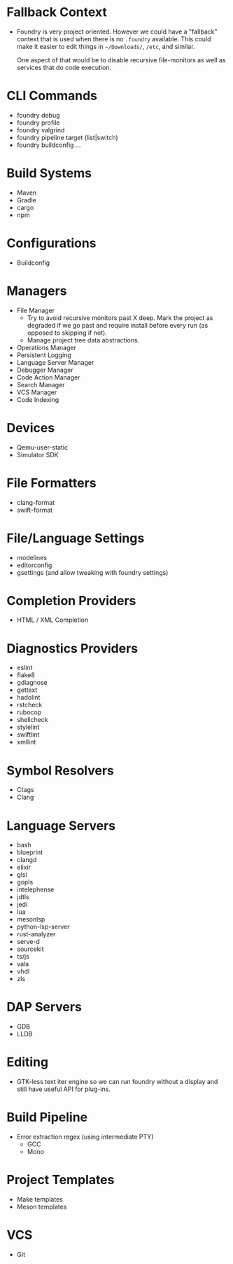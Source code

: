 # Fallback Context

 * Foundry is very project oriented. However we could have a "fallback"
   context that is used when there is no `.foundry` available. This could
   make it easier to edit things in `~/Downloads/`, `/etc`, and similar.

   One aspect of that would be to disable recursive file-monitors as well
   as services that do code execution.

# CLI Commands

 * foundry debug
 * foundry profile
 * foundry valgrind
 * foundry pipeline target (list|switch)
 * foundry buildconfig ...

# Build Systems

 * Maven
 * Gradle
 * cargo
 * npm

# Configurations

 * Buildconfig

# Managers

 * File Manager
   * Try to avoid recursive monitors past X deep. Mark the project
     as degraded if we go past and require install before every
     run (as opposed to skipping if not).
   * Manage project tree data abstractions.
 * Operations Manager
 * Persistent Logging 
 * Language Server Manager
 * Debugger Manager
 * Code Action Manager
 * Search Manager
 * VCS Manager
 * Code Indexing

# Devices

 * Qemu-user-static
 * Simulator SDK

# File Formatters

 * clang-format
 * swift-format

# File/Language Settings

 * modelines
 * editorconfig
 * gsettings (and allow tweaking with foundry settings)

# Completion Providers

 * HTML / XML Completion

# Diagnostics Providers

 * eslint
 * flake8
 * gdiagnose
 * gettext
 * hadolint
 * rstcheck
 * rubocop
 * shellcheck
 * stylelint
 * swiftlint
 * xmllint

# Symbol Resolvers

 * Ctags
 * Clang

# Language Servers

 * bash
 * blueprint
 * clangd
 * elixir
 * glsl
 * gopls
 * intelephense
 * jdtls
 * jedi
 * lua
 * mesonlsp
 * python-lsp-server
 * rust-analyzer
 * serve-d
 * sourcekit
 * ts/js
 * vala
 * vhdl
 * zls

# DAP Servers

 * GDB
 * LLDB

# Editing

 * GTK-less text iter engine so we can run foundry without a display
   and still have useful API for plug-ins.

# Build Pipeline

 * Error extraction regex (using intermediate PTY)
   * GCC
   * Mono

# Project Templates

 * Make templates
 * Meson templates

# VCS

 * Git

